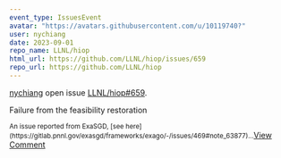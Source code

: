 ```yaml
---
event_type: IssuesEvent
avatar: "https://avatars.githubusercontent.com/u/10119740?"
user: nychiang
date: 2023-09-01
repo_name: LLNL/hiop
html_url: https://github.com/LLNL/hiop/issues/659
repo_url: https://github.com/LLNL/hiop
---
```


<a href='https://github.com/nychiang' target='_blank'>nychiang</a> open issue <a href='https://github.com/LLNL/hiop/issues/659' target='_blank'>LLNL/hiop#659</a>.

<p>Failure from the feasibility restoration</p><small>An issue reported from ExaSGD, [see here](https://gitlab.pnnl.gov/exasgd/frameworks/exago/-/issues/469#note_63877)...</small><a href='https://github.com/LLNL/hiop/issues/659' target='_blank'>View Comment</a>